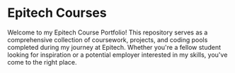 # Epitech Courses

Welcome to my Epitech Course Portfolio! This repository serves as a comprehensive collection of coursework, projects, and coding pools completed during my journey at Epitech. Whether you're a fellow student looking for inspiration or a potential employer interested in my skills, you've come to the right place.
